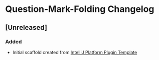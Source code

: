 <!-- Keep a Changelog guide -> https://keepachangelog.com -->

# Question-Mark-Folding Changelog

## [Unreleased]
### Added
- Initial scaffold created from [IntelliJ Platform Plugin Template](https://github.com/JetBrains/intellij-platform-plugin-template)
